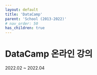 ```yaml
---
layout: default
title: 'DataCamp'
parent: 'School (2013-2022)'
# nav_order: 50
has_children: true
---
```

# DataCamp 온라인 강의
2022.02 ~ 2022.04